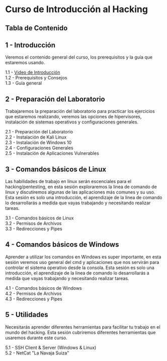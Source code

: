 # Curso de Introducción al Hacking

## Tabla de Contenido

## 1 - Introducción
Veremos el contenido general del curso, los prerequisitos y la guía que estaremos usando.  

  1.1 - [Video de Introducción](https://youtu.be/v8E0_Swe89c)  
  1.2 - Prerequisitos y Consejos  
  1.3 - Guía general  

## 2 - Preparación del Laboratorio
Trabajaremos la preparación del laboratorio para practicar los ejercicios que estaremos realizando, veremos las opciones de hipervisores, instalación de sistemas operativos y configuraciones generales. 

  2.1 - Preparación del Laboratorio  
  2.2 - Instalación de Kali Linux  
  2.3 - Instalación de Windows 10  
  2.4 - Configuraciones Generales  
  2.5 - Instalación de Aplicaciones Vulnerables  
  
## 3 - Comandos básicos de Linux
Las habilidades de trabajo en linux serán escenciales para el hacking/pentesting, en esta sesión exploraremos la linea de comando de linux y discutiremos algunas de las aplicaciones más comunes y su uso. Esta sesión es solo una introducción, el aprendizaje de la linea de comando lo desarrollarás a medida que vayas trabajando y necesitando realizar tareas.

  3.1 - Comandos básicos de Linux  
  3.2 - Permisos de Archivos  
  3.3 - Redirecciones y Pipes  

## 4 - Comandos básicos de Windows 
Aprender a utilizar los comandos en Windows es super importante, en esta sesión veremos uso general del cmd y aplicaciones que nos servirán para controlar el sistema operativo desde la consola. Esta sesión es solo una introducción, el aprendizaje de la linea de comando lo desarrollarás a medida que vayas trabajando y necesitando realizar tareas.

  4.1 - Comandos básicos de Windows   
  4.2 - Permisos de Archivos  
  4.3 - Redirecciones y Pipes  

## 5 - Utilidades 
Necesitarás aprender diferentes herramientas para facilitar tu trabajo en el mundo del hacking. Esta sesión cubriremos diferentes herramientas que usaremos durante este curso. 

  5.1 - SSH Client & Server (Windows & Linux)  
  5.2 - NetCat "La Navaja Suiza"  
  

